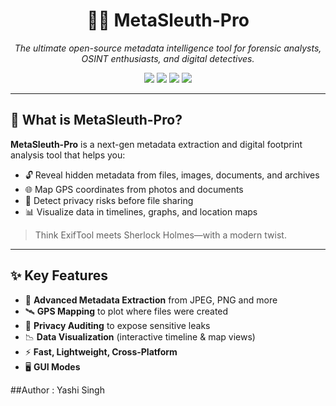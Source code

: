 <h1 align="center">🕵️‍♀️ MetaSleuth-Pro</h1>
<p align="center">
  <i>The ultimate open-source metadata intelligence tool for forensic analysts, OSINT enthusiasts, and digital detectives.</i>
</p>

<p align="center">
  <img src="https://img.shields.io/badge/License-MIT-blue.svg">
  <img src="https://img.shields.io/github/stars/yourusername/MetaSleuth-Pro?style=social">
  <img src="https://img.shields.io/github/issues/yourusername/MetaSleuth-Pro">
  <img src="https://img.shields.io/github/last-commit/yourusername/MetaSleuth-Pro">
</p>

---

## 🚨 What is MetaSleuth-Pro?

**MetaSleuth-Pro** is a next-gen metadata extraction and digital footprint analysis tool that helps you:

- 🔓 Reveal hidden metadata from files, images, documents, and archives  
- 🌐 Map GPS coordinates from photos and documents  
- 🧠 Detect privacy risks before file sharing  
- 📊 Visualize data in timelines, graphs, and location maps   

> Think ExifTool meets Sherlock Holmes—with a modern twist.

---

## ✨ Key Features

- 🧬 **Advanced Metadata Extraction** from JPEG, PNG and more  
- 🛰 **GPS Mapping** to plot where files were created  
- 🔐 **Privacy Auditing** to expose sensitive leaks  
- 📉 **Data Visualization** (interactive timeline & map views)  
- ⚡ **Fast, Lightweight, Cross-Platform**  
- 🖥 **GUI Modes**  

##Author : Yashi Singh
